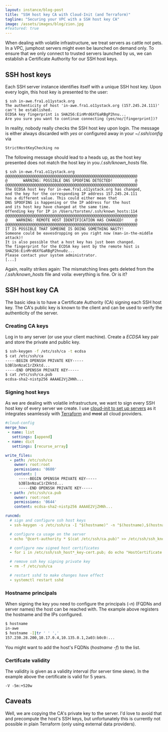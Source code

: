 ```yaml
---
layout: instance/blog-post
title: "SSH host key CA with Cloud-Init (and Terraform)"
tagline: "Securing your VPC with a SSH host key CA"
image: /assets/images/blog/zion.jpg
#featured: true
---
```


When dealing with volatile infrastructure, we treat servers
as cattle not pets. In a VPC, jumphost servers might even
be launched on demand only. To ensure that we only connect
to trusted servers launched by us, we can establish a
Certificate Authority for our SSH host keys.

<!--more-->

## SSH host keys

Each SSH server instance identifies itself with a unique SSH
host key. Upon every login, this host key is presented to the
user:

`````
$ ssh in-awe.fra1.o11ystack.org
The authenticity of host 'in-awe.fra1.o11ystack.org (157.245.24.111)' can't be established.
ECDSA key fingerprint is SHA256:EinMrd6XfGaRBgP2hnu...
Are you sure you want to continue connecting (yes/no/[fingerprint])?
`````

In reality, nobody really checks the SSH host key upon
login. The message is either always discarded with _yes_
or configured away in your _~/.ssh/config_ via

````ssh
StrictHostKeyChecking no
````

The following message should lead to a heads up, as the host
key presented does not match the host key in you _/.ssh/known_hosts_
file.

````
$ ssh in-ewe.fra1.o11ystack.org
@@@@@@@@@@@@@@@@@@@@@@@@@@@@@@@@@@@@@@@@@@@@@@@@@@@@@@@@@@@
@       WARNING: POSSIBLE DNS SPOOFING DETECTED!          @
@@@@@@@@@@@@@@@@@@@@@@@@@@@@@@@@@@@@@@@@@@@@@@@@@@@@@@@@@@@
The ECDSA host key for in-ewe.fra1.o11ystack.org has changed,
and the key for the corresponding IP address 157.245.24.111
has a different value. This could either mean that
DNS SPOOFING is happening or the IP address for the host
and its host key have changed at the same time.
Offending key for IP in /Users/torsten/.ssh/known_hosts:114
@@@@@@@@@@@@@@@@@@@@@@@@@@@@@@@@@@@@@@@@@@@@@@@@@@@@@@@@@@@
@    WARNING: REMOTE HOST IDENTIFICATION HAS CHANGED!     @
@@@@@@@@@@@@@@@@@@@@@@@@@@@@@@@@@@@@@@@@@@@@@@@@@@@@@@@@@@@
IT IS POSSIBLE THAT SOMEONE IS DOING SOMETHING NASTY!
Someone could be eavesdropping on you right now (man-in-the-middle attack)!
It is also possible that a host key has just been changed.
The fingerprint for the ECDSA key sent by the remote host is
SHA256:EinMrd6XfGaRBgP2hnu0z...
Please contact your system administrator.
[...]
````

Again, reality strikes again: The mismatching lines gets deleted
from the _/.ssh/known_hosts_ file and voila: everything is fine.
Or is it?

## SSH host key CA

The basic idea is to have a Certificate Authority (CA) signing
each SSH host key. The CA's public key is known to the client
and can be used to verify the authenticity of the server.

### Creating CA keys

Log in to any server (or use your client machine).
Create a _ECDSA_ key pair and store the private and public key.

````bash
$ ssh-keygen -f /etc/ssh/ca -t ecdsa
$ cat /etc/ssh/ca
-----BEGIN OPENSSH PRIVATE KEY-----
b3BlbnNzaC1rZXktd...
-----END OPENSSH PRIVATE KEY-----
$ cat /etc/ssh/ca.pub
ecdsa-sha2-nistp256 AAAAE2VjZHNh...
````

### Signing host keys

As we are dealing with volatile infrastructure, we want to sign every
SSH host key of every server we create. I use
[cloud-init to set up servers](https://www.thiswayup.de/blog/2020/configuration-management-in-the-clouds.html)
as it integrates seamlessly with [Terraform](https://registry.terraform.io/providers/hashicorp/template/latest/docs/data-sources/cloudinit_config) and ~~most~~ all cloud providers.

````yaml
#cloud-config
merge_how:
 - name: list
   settings: [append]
 - name: dict
   settings: [recurse_array]

write_files:
  - path: /etc/ssh/ca
    owner: root:root
    permissions: '0600'
    content: |
      -----BEGIN OPENSSH PRIVATE KEY-----
      b3BlbnNzaC1rZXktd...
      -----END OPENSSH PRIVATE KEY-----
  - path: /etc/ssh/ca.pub
    owner: root:root
    permissions: '0644'
    content: ecdsa-sha2-nistp256 AAAAE2VjZHNh...

runcmd:
  # sign and configure ssh host keys
  - ssh-keygen -s /etc/ssh/ca -I "$(hostname)" -n "$(hostname),$(hostname -I|tr ' ' ',')$(hostname).<FQDN>" -V -5m:+520w -h /etc/ssh/ssh_host_rsa_key.pub /etc/ssh/ssh_host_ecdsa_key.pub /etc/ssh/ssh_host_ed25519_key.pub

  # configure ca usage on the server
  - echo "@cert-authority * $(cat /etc/ssh/ca.pub)" >> /etc/ssh/ssh_known_hosts

  # configure new signed host certificates
  - for i in /etc/ssh/ssh_host*_key-cert.pub; do echo "HostCertificate $i" >>/etc/ssh/sshd_config; done

  # remove ssh key signing private key
  - rm -f /etc/ssh/ca

  # restart sshd to make changes have effect
  - systemctl restart sshd
````

### Hostname principals

When signing the key you need to configure the principals (_-n_)
(FQDNs and server names) the host can be reached with. The example
above registers the hostname and the IPs configured.

````bash
$ hostname
in-awe
$ hostname -I|tr ' ' ','
157.230.28.200,10.17.0.4,10.135.0.1,2a03:b0c0:...
````

You might want to add the host's FQDNs (_hostname -f_) to the list.

### Certifcate validity

The validity is given as a validity interval (for server time skew).
In the example above the certificate is valid for 5 years.

````
-V -5m:+520w
````

## Caveats

Well, we are copying the CA's private key to the server. I'd love to
avoid that and precompute the host's SSH keys, but unfortunately this
is currently not possible in plain Terraform (only using external
data providers).
